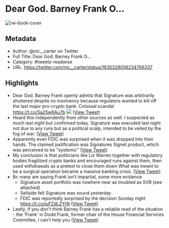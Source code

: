 # Dear God. Barney Frank O...

![rw-book-cover](https://pbs.twimg.com/profile_images/1621931078905729025/BIrtOJGw.jpg)

## Metadata
- Author: @nic__carter on Twitter
- Full Title: Dear God. Barney Frank O...
- Category: #tweets-readwise
- URL: https://twitter.com/nic__carter/status/1635328056234766337

## Highlights
- Dear God. Barney Frank openly admits that Signature was arbitrarily shuttered despite no insolvency because regulators wanted to kill off the last major pro-crypto bank. Colossal scandal
  https://t.co/Sa25w6Au7b 
  ![](https://pbs.twimg.com/media/FrHaDPvXoAAZyht.png) ([View Tweet](https://twitter.com/nic__carter/status/1635328056234766337))
- Heard this independently from other sources as well. I suspected as much last night but confirmed today. Signature was executed last night not due to any runs but as a political scalp, intended to be veiled by the fog of war. ([View Tweet](https://twitter.com/nic__carter/status/1635328552504799233))
- Apparently even FDIC was surprised when it was dropped into their hands. The claimed justification was Signatures Signet product, which was perceived to be "systemic" ([View Tweet](https://twitter.com/nic__carter/status/1635329613865054208))
- My conclusion is that politicians like Liz Warren together with regulatory bodies fragilized crypto banks and encouraged runs against them, then used withdrawals as a pretext to close them down
  What was meant to be a surgical operation became a massive banking crisis. ([View Tweet](https://twitter.com/nic__carter/status/1635330643889635328))
- Bc many are saying Frank isn't impartial, some more evidence
  - Signature asset portfolio was nowhere near as troubled as SVB (see attached)
  - Sellside felt Signature was sound yesterday
  - FDIC was reportedly surprised by the decision Sunday night
  https://t.co/juFZdLZYrN ([View Tweet](https://twitter.com/nic__carter/status/1635335991832748032))
- Lastly, if you don't think Barney Frank has a reliable read of the situation - the 'Frank' in Dodd Frank, former chair of the House Financial Services Committee, I can't help you ([View Tweet](https://twitter.com/nic__carter/status/1635352817379741696))
